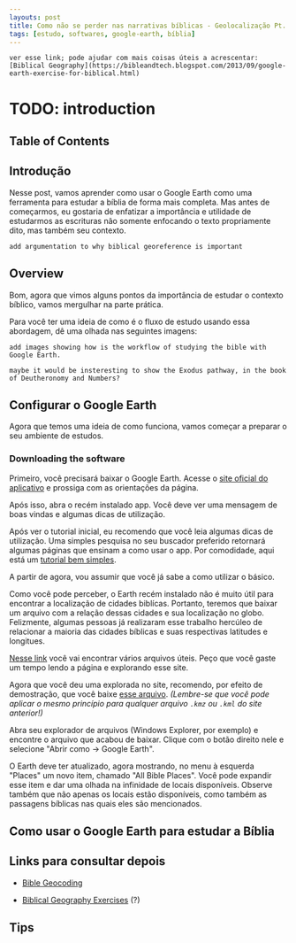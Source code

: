 ```yaml
---
layouts: post
title: Como não se perder nas narrativas bíblicas - Geolocalização Pt. 1
tags: [estudo, softwares, google-earth, bíblia]
---
```


`ver esse link; pode ajudar com mais coisas úteis a acrescentar: [Biblical Geography](https://bibleandtech.blogspot.com/2013/09/google-earth-exercise-for-biblical.html)`

# TODO: introduction

## Table of Contents

## Introdução

Nesse post, vamos aprender como usar o Google Earth como uma ferramenta para estudar a bíblia de forma mais completa. Mas antes de começarmos, eu gostaria de enfatizar a importância e utilidade de estudarmos as escrituras não somente enfocando o texto propriamente dito, mas também seu contexto.

`add argumentation to why biblical georeference is important`


## Overview

Bom, agora que vimos alguns pontos da importância de estudar o contexto bíblico, vamos mergulhar na parte prática. 

Para você ter uma ideia de como é o fluxo de estudo usando essa abordagem, dê uma olhada nas seguintes imagens:

`add images showing how is the workflow of studying the bible with Google Earth.`

`maybe it would be insteresting to show the Exodus pathway, in the book of Deutheronomy and Numbers?`


## Configurar o Google Earth

Agora que temos uma ideia de como funciona, vamos começar a preparar o seu ambiente de estudos. 

### Downloading the software

Primeiro, você precisará baixar o Google Earth. Acesse o [site oficial do aplicativo](https://www.google.com/earth/versions/#download-pro) e prossiga com as orientações da página.

Após isso, abra o recém instalado app. Você deve ver uma mensagem de boas vindas e algumas dicas de utilização. 

Após ver o tutorial inicial, eu recomendo que você leia algumas dicas de utilização. Uma simples pesquisa no seu buscador preferido retornará algumas páginas que ensinam a como usar o app.
Por comodidade, aqui está um [tutorial bem simples](https://www.techtudo.com.br/dicas-e-tutoriais/noticia/2015/06/como-usar-o-google-earth-no-computador.html).

A partir de agora, vou assumir que você já sabe a como utilizar o básico.

Como você pode perceber, o Earth recém instalado não é muito útil para encontrar a localização de cidades biblícas. Portanto, teremos que baixar um arquivo com a relação dessas cidades e sua localização no globo. Felizmente, algumas pessoas já realizaram esse trabalho hercúleo de relacionar a maioria das cidades bíblicas e suas respectivas latitudes e longitues.

[Nesse link](https://www.openbible.info/geo/) você vai encontrar vários arquivos úteis. Peço que você gaste um tempo lendo a página e explorando esse site.

Agora que você deu uma explorada no site, recomendo, por efeito de demostração, que você baixe [esse arquivo](https://a.openbible.info/geo/kmls/all.kmz). _(Lembre-se que você pode aplicar o mesmo princípio para qualquer arquivo `.kmz` ou `.kml` do site anterior!)_

Abra seu explorador de arquivos (Windows Explorer, por exemplo) e encontre o arquivo que acabou de baixar. Clique com o botão direito nele e selecione "Abrir como → Google Earth".

O Earth deve ter atualizado, agora mostrando, no menu à esquerda "Places" um novo item, chamado "All Bible Places". Você pode expandir esse item e dar uma olhada na infinidade de locais disponíveis. Observe também que não apenas os locais estão disponíveis, como também as passagens bíblicas nas quais eles são mencionados.



## Como usar o Google Earth para estudar a Bíblia

## Links para consultar depois

 - [Bible Geocoding](https://www.openbible.info/geo/)

 - [Biblical Geography Exercises](https://bibleandtech.blogspot.com/2013/09/google-earth-exercise-for-biblical.html) (?)


## Tips